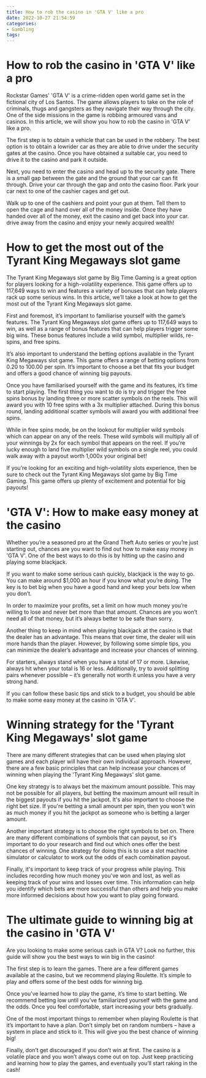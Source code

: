 ```yaml
---
title: How to rob the casino in 'GTA V' like a pro
date: 2022-10-27 21:54:59
categories:
- Gambling
tags:
---
```



# How to rob the casino in 'GTA V' like a pro

Rockstar Games' 'GTA V' is a crime-ridden open world game set in the fictional city of Los Santos. The game allows players to take on the role of criminals, thugs and gangsters as they navigate their way through the city. One of the side missions in the game is robbing armoured vans and casinos. In this article, we will show you how to rob the casino in 'GTA V' like a pro.

The first step is to obtain a vehicle that can be used in the robbery. The best option is to obtain a lowrider car as they are able to drive under the security gates at the casino. Once you have obtained a suitable car, you need to drive it to the casino and park it outside.

Next, you need to enter the casino and head up to the security gate. There is a small gap between the gate and the ground that your car can fit through. Drive your car through the gap and onto the casino floor. Park your car next to one of the cashier cages and get out.

Walk up to one of the cashiers and point your gun at them. Tell them to open the cage and hand over all of the money inside. Once they have handed over all of the money, exit the casino and get back into your car. drive away from the casino and enjoy your newly acquired wealth!

# How to get the most out of the Tyrant King Megaways slot game

The Tyrant King Megaways slot game by Big Time Gaming is a great option for players looking for a high-volatility experience. This game offers up to 117,649 ways to win and features a variety of bonuses that can help players rack up some serious wins. In this article, we’ll take a look at how to get the most out of the Tyrant King Megaways slot game.

First and foremost, it’s important to familiarise yourself with the game’s features. The Tyrant King Megaways slot game offers up to 117,649 ways to win, as well as a range of bonus features that can help players trigger some big wins. These bonus features include a wild symbol, multiplier wilds, re-spins, and free spins.

It’s also important to understand the betting options available in the Tyrant King Megaways slot game. This game offers a range of betting options from 0.20 to 100.00 per spin. It’s important to choose a bet that fits your budget and offers a good chance of winning big payouts.

Once you have familiarised yourself with the game and its features, it’s time to start playing. The first thing you want to do is try and trigger the free spins bonus by landing three or more scatter symbols on the reels. This will award you with 10 free spins with a 3x multiplier attached. During this bonus round, landing additional scatter symbols will award you with additional free spins.

While in free spins mode, be on the lookout for multiplier wild symbols which can appear on any of the reels. These wild symbols will multiply all of your winnings by 2x for each symbol that appears on the reel. If you’re lucky enough to land five multiplier wild symbols on a single reel, you could walk away with a payout worth 1,000x your original bet!

If you’re looking for an exciting and high-volatility slots experience, then be sure to check out the Tyrant King Megaways slot game by Big Time Gaming. This game offers up plenty of excitement and potential for big payouts!

# 'GTA V': How to make easy money at the casino

Whether you’re a seasoned pro at the Grand Theft Auto series or you’re just starting out, chances are you want to find out how to make easy money in 'GTA V'. One of the best ways to do this is by hitting up the casino and playing some blackjack.

If you want to make some serious cash quickly, blackjack is the way to go. You can make around $1,000 an hour if you know what you’re doing. The key is to bet big when you have a good hand and keep your bets low when you don’t.

In order to maximize your profits, set a limit on how much money you’re willing to lose and never bet more than that amount. Chances are you won’t need all of that money, but it’s always better to be safe than sorry.

Another thing to keep in mind when playing blackjack at the casino is that the dealer has an advantage. This means that over time, the dealer will win more hands than the player. However, by following some simple tips, you can minimize the dealer’s advantage and increase your chances of winning.

For starters, always stand when you have a total of 17 or more. Likewise, always hit when your total is 16 or less. Additionally, try to avoid splitting pairs whenever possible – it’s generally not worth it unless you have a very strong hand.

 If you can follow these basic tips and stick to a budget, you should be able to make some easy money at the casino in 'GTA V'.

# Winning strategy for the 'Tyrant King Megaways' slot game

There are many different strategies that can be used when playing slot games and each player will have their own individual approach. However, there are a few basic principles that can help increase your chances of winning when playing the 'Tyrant King Megaways' slot game.

One key strategy is to always bet the maximum amount possible. This may not be possible for all players, but betting the maximum amount will result in the biggest payouts if you hit the jackpot. It's also important to choose the right bet size. If you're betting a small amount per spin, then you won't win as much money if you hit the jackpot as someone who is betting a larger amount.

Another important strategy is to choose the right symbols to bet on. There are many different combinations of symbols that can payout, so it's important to do your research and find out which ones offer the best chances of winning. One strategy for doing this is to use a slot machine simulator or calculator to work out the odds of each combination payout.

Finally, it's important to keep track of your progress while playing. This includes recording how much money you've won and lost, as well as keeping track of your wins and losses over time. This information can help you identify which bets are more successful than others and help you make more informed decisions about how you want to play going forward.

# The ultimate guide to winning big at the casino in 'GTA V'

Are you looking to make some serious cash in GTA V? Look no further, this guide will show you the best ways to win big in the casino!

The first step is to learn the games. There are a few different games available at the casino, but we recommend playing Roulette. It’s simple to play and offers some of the best odds for winning big.

Once you’ve learned how to play the game, it’s time to start betting. We recommend betting low until you’ve familiarized yourself with the game and the odds. Once you feel comfortable, start increasing your bets gradually.

One of the most important things to remember when playing Roulette is that it’s important to have a plan. Don’t simply bet on random numbers – have a system in place and stick to it. This will give you the best chance of winning big!

Finally, don’t get discouraged if you don’t win at first. The casino is a volatile place and you won’t always come out on top. Just keep practicing and learning how to play the games, and eventually you’ll start raking in the cash!